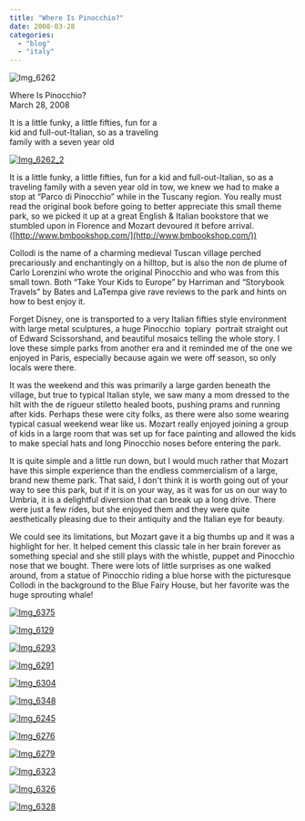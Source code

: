 ```yaml
---
title: "Where Is Pinocchio?"
date: 2008-03-28
categories: 
  - "blog"
  - "italy"
---
```


[](https://pub-ac94b3f306b24c0dba4238943c97f2e1.r2.dev/photos/uncategorized/2008/03/22/img_6262.png)

![Img_6262](https://pub-ac94b3f306b24c0dba4238943c97f2e1.r2.dev/soultravelers3/images/2008/03/22/img_6262.png "Img_6262")

Where Is Pinocchio?  
March 28, 2008

It is a little funky, a little fifties, fun for a  
kid and full-out-Italian, so as a traveling  
family with a seven year old

<!--more-->

[![Img_6262_2](https://pub-ac94b3f306b24c0dba4238943c97f2e1.r2.dev/soultravelers3/images/2008/03/22/img_6262_2.png "Img_6262_2")](https://pub-ac94b3f306b24c0dba4238943c97f2e1.r2.dev/photos/uncategorized/2008/03/22/img_6262_2.png)

It is a little funky, a little fifties, fun for a kid and full-out-Italian, so as a traveling family with a seven year old in tow, we knew we had to make a stop at “Parco di Pinocchio” while in the Tuscany region. You really must read the original book before going to better appreciate this small theme park, so we picked it up at a great English & Italian bookstore that we stumbled upon in Florence and Mozart devoured it before arrival. ([http://www.bmbookshop.com/](http://www.bmbookshop.com/))

Collodi is the name of a charming medieval Tuscan village perched precariously and enchantingly on a hilltop, but is also the non de plume of Carlo Lorenzini who wrote the original Pinocchio and who was from this small town. Both “Take Your Kids to Europe” by Harriman and “Storybook Travels” by Bates and LaTempa give rave reviews to the park and hints on how to best enjoy it.

Forget Disney, one is transported to a very Italian fifties style environment with large metal sculptures, a huge Pinocchio  topiary  portrait straight out of Edward Scissorshand, and beautiful mosaics telling the whole story. I love these simple parks from another era and it reminded me of the one we enjoyed in Paris, especially because again we were off season, so only locals were there.

It was the weekend and this was primarily a large garden beneath the village, but true to typical Italian style, we saw many a mom dressed to the hilt with the de rigueur stiletto healed boots, pushing prams and running after kids. Perhaps these were city folks, as there were also some wearing typical casual weekend wear like us. Mozart really enjoyed joining a group of kids in a large room that was set up for face painting and allowed the kids to make special hats and long Pinocchio noses before entering the park.

It is quite simple and a little run down, but I would much rather that Mozart have this simple experience than the endless commercialism of a large, brand new theme park. That said, I don't think it is worth going out of your way to see this park, but if it is on your way, as it was for us on our way to Umbria, it is a delightful diversion that can break up a long drive. There were just a few rides, but she enjoyed them and they were quite aesthetically pleasing due to their antiquity and the Italian eye for beauty.

We could see its limitations, but Mozart gave it a big thumbs up and it was a highlight for her. It helped cement this classic tale in her brain forever as something special and she still plays with the whistle, puppet and Pinocchio nose that we bought. There were lots of little surprises as one walked around, from a statue of Pinocchio riding a blue horse with the picturesque Collodi in the background to the Blue Fairy House, but her favorite was the huge sprouting whale!

[![Img_6375](https://pub-ac94b3f306b24c0dba4238943c97f2e1.r2.dev/soultravelers3/images/2008/03/22/img_6375.png "Img_6375")](https://pub-ac94b3f306b24c0dba4238943c97f2e1.r2.dev/photos/uncategorized/2008/03/22/img_6375.png)

[![Img_6129](https://pub-ac94b3f306b24c0dba4238943c97f2e1.r2.dev/soultravelers3/images/2008/03/22/img_6129.png "Img_6129")](https://pub-ac94b3f306b24c0dba4238943c97f2e1.r2.dev/photos/uncategorized/2008/03/22/img_6129.png)

[![Img_6293](https://pub-ac94b3f306b24c0dba4238943c97f2e1.r2.dev/soultravelers3/images/2008/03/22/img_6293.png "Img_6293")](https://pub-ac94b3f306b24c0dba4238943c97f2e1.r2.dev/photos/uncategorized/2008/03/22/img_6293.png)

[![Img_6291](https://pub-ac94b3f306b24c0dba4238943c97f2e1.r2.dev/soultravelers3/images/2008/03/22/img_6291.png "Img_6291")](https://pub-ac94b3f306b24c0dba4238943c97f2e1.r2.dev/photos/uncategorized/2008/03/22/img_6291.png)

[![Img_6304](https://pub-ac94b3f306b24c0dba4238943c97f2e1.r2.dev/soultravelers3/images/2008/03/22/img_6304.png "Img_6304")](https://pub-ac94b3f306b24c0dba4238943c97f2e1.r2.dev/photos/uncategorized/2008/03/22/img_6304.png)

[![Img_6348](https://pub-ac94b3f306b24c0dba4238943c97f2e1.r2.dev/soultravelers3/images/2008/03/22/img_6348.png "Img_6348")](https://pub-ac94b3f306b24c0dba4238943c97f2e1.r2.dev/photos/uncategorized/2008/03/22/img_6348.png)

[![Img_6245](https://pub-ac94b3f306b24c0dba4238943c97f2e1.r2.dev/soultravelers3/images/2008/03/22/img_6245.png "Img_6245")](https://pub-ac94b3f306b24c0dba4238943c97f2e1.r2.dev/photos/uncategorized/2008/03/22/img_6245.png)

[![Img_6276](https://pub-ac94b3f306b24c0dba4238943c97f2e1.r2.dev/soultravelers3/images/2008/03/22/img_6276.png "Img_6276")](https://pub-ac94b3f306b24c0dba4238943c97f2e1.r2.dev/photos/uncategorized/2008/03/22/img_6276.png)

[![Img_6279](https://pub-ac94b3f306b24c0dba4238943c97f2e1.r2.dev/soultravelers3/images/2008/03/22/img_6279.png "Img_6279")](https://pub-ac94b3f306b24c0dba4238943c97f2e1.r2.dev/photos/uncategorized/2008/03/22/img_6279.png)

[![Img_6323](https://pub-ac94b3f306b24c0dba4238943c97f2e1.r2.dev/soultravelers3/images/2008/03/22/img_6323.png "Img_6323")](https://pub-ac94b3f306b24c0dba4238943c97f2e1.r2.dev/photos/uncategorized/2008/03/22/img_6323.png)

[![Img_6326](https://pub-ac94b3f306b24c0dba4238943c97f2e1.r2.dev/soultravelers3/images/2008/03/22/img_6326.png "Img_6326")](https://pub-ac94b3f306b24c0dba4238943c97f2e1.r2.dev/photos/uncategorized/2008/03/22/img_6326.png)

[![Img_6328](https://pub-ac94b3f306b24c0dba4238943c97f2e1.r2.dev/soultravelers3/images/2008/03/22/img_6328.png "Img_6328")](https://pub-ac94b3f306b24c0dba4238943c97f2e1.r2.dev/photos/uncategorized/2008/03/22/img_6328.png)
